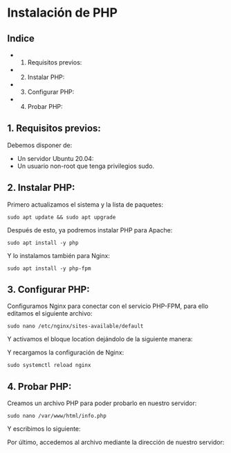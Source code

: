 # Instalación de PHP

## Indice

- 1. Requisitos previos:
- 2. Instalar PHP:
- 3. Configurar PHP:
- 4. Probar PHP:

## 1. Requisitos previos:

Debemos disponer de:

- Un servidor Ubuntu 20.04:
- Un usuario non-root que tenga privilegios sudo.

## 2. Instalar PHP:

Primero actualizamos el sistema y la lista de paquetes:

```
sudo apt update && sudo apt upgrade
```

Después de esto, ya podremos instalar PHP para Apache:

```
sudo apt install -y php
```

Y lo instalamos también para Nginx:

```
sudo apt install -y php-fpm
```

## 3. Configurar PHP:

Configuramos Nginx para conectar con el servicio PHP-FPM, para ello editamos el siguiente archivo:

```
sudo nano /etc/nginx/sites-available/default
```

Y activamos el bloque location dejándolo de la siguiente manera:


Y recargamos la configuración de Nginx:

```
sudo systemctl reload nginx
```

## 4. Probar PHP:

Creamos un archivo PHP para poder probarlo en nuestro servidor:

```
sudo nano /var/www/html/info.php
```

Y escribimos lo siguiente:

Por último, accedemos al archivo mediante la dirección de nuestro servidor:
